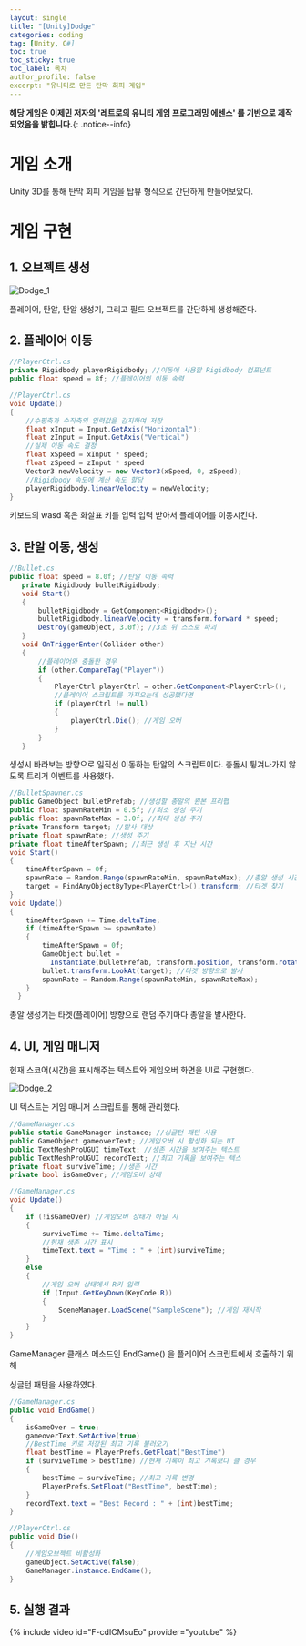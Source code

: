 ```yaml
---
layout: single
title: "[Unity]Dodge"
categories: coding
tag: [Unity, C#]
toc: true
toc_sticky: true
toc_label: 목차
author_profile: false
excerpt: "유니티로 만든 탄막 회피 게임"
---
```


**해당 게임은 이제민 저자의 '레트로의 유니티 게임 프로그래밍 에센스' 를 기반으로 제작되었음을 밝힙니다.**{: .notice--info}

# 게임 소개

Unity 3D를 통해 탄막 회피 게임을 탑뷰 형식으로 간단하게 만들어보았다.

# 게임 구현

## 1. 오브젝트 생성

![Dodge_1]({{site.url}}/images/2025-03-06-Dodge/Dodge_1.PNG)

플레이어, 탄알, 탄알 생성기, 그리고 필드 오브젝트를 간단하게 생성해준다.

## 2. 플레이어 이동

```c#
//PlayerCtrl.cs
private Rigidbody playerRigidbody; //이동에 사용할 Rigidbody 컴포넌트
public float speed = 8f; //플레이어의 이동 속력
```

```c#
//PlayerCtrl.cs
void Update()
{
    //수평축과 수직축의 입력값을 감지하여 저장
    float xInput = Input.GetAxis("Horizontal");
    float zInput = Input.GetAxis("Vertical")
    //실제 이동 속도 결정
    float xSpeed = xInput * speed;
    float zSpeed = zInput * speed
    Vector3 newVelocity = new Vector3(xSpeed, 0, zSpeed);
    //Rigidbody 속도에 계산 속도 할당
    playerRigidbody.linearVelocity = newVelocity;
}
```

키보드의 wasd 혹은 화살표 키를 입력 입력 받아서 플레이어를 이동시킨다.

## 3. 탄알 이동, 생성

```c#
//Bullet.cs
public float speed = 8.0f; //탄알 이동 속력
   private Rigidbody bulletRigidbody;
   void Start()
   {
       bulletRigidbody = GetComponent<Rigidbody>();
       bulletRigidbody.linearVelocity = transform.forward * speed;
       Destroy(gameObject, 3.0f); //3초 뒤 스스로 파괴
   }
   void OnTriggerEnter(Collider other)
   {
       //플레이어와 충돌한 경우
       if (other.CompareTag("Player"))
       {
           PlayerCtrl playerCtrl = other.GetComponent<PlayerCtrl>();
           //플레이어 스크립트를 가져오는데 성공했다면
           if (playerCtrl != null)
           {
               playerCtrl.Die(); //게임 오버
           }
       }
   }
```

생성시 바라보는 방향으로 일직선 이동하는 탄알의 스크립트이다.
충돌시 튕겨나가지 않도록 트리거 이벤트를 사용했다.

```c#
//BulletSpawner.cs
public GameObject bulletPrefab; //생성할 총알의 원본 프리팹
public float spawnRateMin = 0.5f; //최소 생성 주기
public float spawnRateMax = 3.0f; //최대 생성 주기
private Transform target; //발사 대상
private float spawnRate; //생성 주기
private float timeAfterSpawn; //최근 생성 후 지난 시간
void Start()
{
    timeAfterSpawn = 0f;
    spawnRate = Random.Range(spawnRateMin, spawnRateMax); //총알 생성 시간은 랜덤
    target = FindAnyObjectByType<PlayerCtrl>().transform; //타겟 찾기
}
void Update()
{
    timeAfterSpawn += Time.deltaTime;
    if (timeAfterSpawn >= spawnRate)
    {
        timeAfterSpawn = 0f;
        GameObject bullet =
          Instantiate(bulletPrefab, transform.position, transform.rotation);
        bullet.transform.LookAt(target); //타겟 방향으로 발사
        spawnRate = Random.Range(spawnRateMin, spawnRateMax);
    }
  }
```

총알 생성기는 타겟(플레이어) 방향으로 랜덤 주기마다 총알을 발사한다.

## 4. UI, 게임 매니저

현재 스코어(시간)을 표시해주는 텍스트와 게임오버 화면을 UI로 구현했다.

![Dodge_2]({{site.url}}/images/2025-03-06-Dodge/Dodge_2.PNG)

UI 텍스트는 게임 매니저 스크립트를 통해 관리했다.

```c#
//GameManager.cs
public static GameManager instance; //싱글턴 패턴 사용
public GameObject gameoverText; //게임오버 시 활성화 되는 UI
public TextMeshProUGUI timeText; //생존 시간을 보여주는 텍스트
public TextMeshProUGUI recordText; //최고 기록을 보여주는 텍스
private float surviveTime; //생존 시간
private bool isGameOver; //게임오버 상태
```

```c#
//GameManager.cs
void Update()
{
    if (!isGameOver) //게임오버 상태가 아닐 시
    {
        surviveTime += Time.deltaTime;
        //현재 생존 시간 표시
        timeText.text = "Time : " + (int)surviveTime;
    }
    else
    {
        //게임 오버 상태에서 R키 입력
        if (Input.GetKeyDown(KeyCode.R))
        {
            SceneManager.LoadScene("SampleScene"); //게임 재시작
        }
    }
}
```

GameManager 클래스 메소드인 EndGame() 을 플레이어 스크립트에서 호출하기 위해

싱글턴 패턴을 사용하였다.

```c#
//GameManager.cs
public void EndGame()
{
    isGameOver = true;
    gameoverText.SetActive(true)
    //BestTime 키로 저장된 최고 기록 불러오기
    float bestTime = PlayerPrefs.GetFloat("BestTime")
    if (surviveTime > bestTime) //현재 기록이 최고 기록보다 클 경우
    {
        bestTime = surviveTime; //최고 기록 변경
        PlayerPrefs.SetFloat("BestTime", bestTime);
    }
    recordText.text = "Best Record : " + (int)bestTime;
}
```

```c#
//PlayerCtrl.cs
public void Die()
{
    //게임오브젝트 비활성화
    gameObject.SetActive(false);
    GameManager.instance.EndGame();
}
```

## 5. 실행 결과

{% include video id="F-cdICMsuEo" provider="youtube" %}
